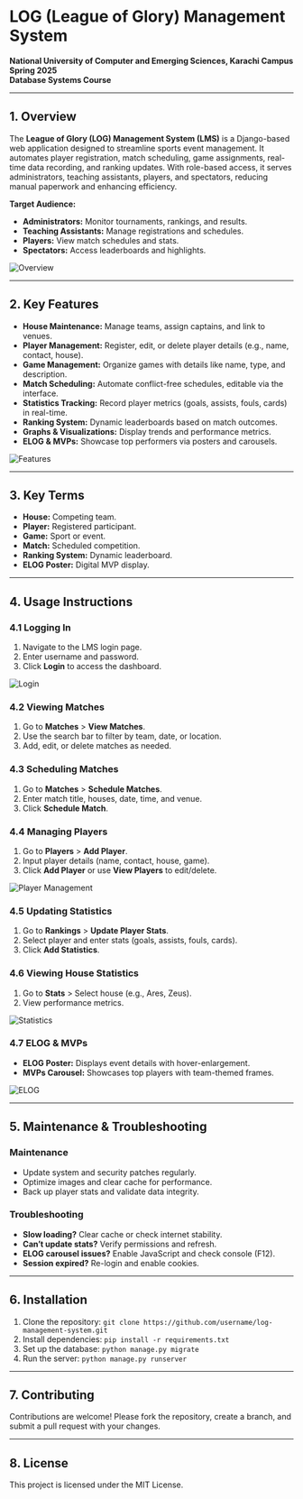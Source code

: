 # LOG (League of Glory) Management System

**National University of Computer and Emerging Sciences, Karachi Campus**  
**Spring 2025**  
**Database Systems Course**  

---

## 1. Overview
The **League of Glory (LOG) Management System (LMS)** is a Django-based web application designed to streamline sports event management. It automates player registration, match scheduling, game assignments, real-time data recording, and ranking updates. With role-based access, it serves administrators, teaching assistants, players, and spectators, reducing manual paperwork and enhancing efficiency.

**Target Audience:**
- **Administrators:** Monitor tournaments, rankings, and results.
- **Teaching Assistants:** Manage registrations and schedules.
- **Players:** View match schedules and stats.
- **Spectators:** Access leaderboards and highlights.

![Overview](media/overview.png)

---

## 2. Key Features
- **House Maintenance:** Manage teams, assign captains, and link to venues.
- **Player Management:** Register, edit, or delete player details (e.g., name, contact, house).
- **Game Management:** Organize games with details like name, type, and description.
- **Match Scheduling:** Automate conflict-free schedules, editable via the interface.
- **Statistics Tracking:** Record player metrics (goals, assists, fouls, cards) in real-time.
- **Ranking System:** Dynamic leaderboards based on match outcomes.
- **Graphs & Visualizations:** Display trends and performance metrics.
- **ELOG & MVPs:** Showcase top performers via posters and carousels.

![Features](media/features.png)

---

## 3. Key Terms
- **House:** Competing team.
- **Player:** Registered participant.
- **Game:** Sport or event.
- **Match:** Scheduled competition.
- **Ranking System:** Dynamic leaderboard.
- **ELOG Poster:** Digital MVP display.

---

## 4. Usage Instructions

### 4.1 Logging In
1. Navigate to the LMS login page.
2. Enter username and password.
3. Click **Login** to access the dashboard.

![Login](media/login.png)

### 4.2 Viewing Matches
1. Go to **Matches** > **View Matches**.
2. Use the search bar to filter by team, date, or location.
3. Add, edit, or delete matches as needed.

### 4.3 Scheduling Matches
1. Go to **Matches** > **Schedule Matches**.
2. Enter match title, houses, date, time, and venue.
3. Click **Schedule Match**.

### 4.4 Managing Players
1. Go to **Players** > **Add Player**.
2. Input player details (name, contact, house, game).
3. Click **Add Player** or use **View Players** to edit/delete.

![Player Management](media/player_management.png)

### 4.5 Updating Statistics
1. Go to **Rankings** > **Update Player Stats**.
2. Select player and enter stats (goals, assists, fouls, cards).
3. Click **Add Statistics**.

### 4.6 Viewing House Statistics
1. Go to **Stats** > Select house (e.g., Ares, Zeus).
2. View performance metrics.

![Statistics](media/statistics.png)

### 4.7 ELOG & MVPs
- **ELOG Poster:** Displays event details with hover-enlargement.
- **MVPs Carousel:** Showcases top players with team-themed frames.

![ELOG](media/elog.png)

---

## 5. Maintenance & Troubleshooting

### Maintenance
- Update system and security patches regularly.
- Optimize images and clear cache for performance.
- Back up player stats and validate data integrity.

### Troubleshooting
- **Slow loading?** Clear cache or check internet stability.
- **Can’t update stats?** Verify permissions and refresh.
- **ELOG carousel issues?** Enable JavaScript and check console (F12).
- **Session expired?** Re-login and enable cookies.

---

## 6. Installation
1. Clone the repository: `git clone https://github.com/username/log-management-system.git`
2. Install dependencies: `pip install -r requirements.txt`
3. Set up the database: `python manage.py migrate`
4. Run the server: `python manage.py runserver`

---

## 7. Contributing
Contributions are welcome! Please fork the repository, create a branch, and submit a pull request with your changes.

---

## 8. License
This project is licensed under the MIT License.
